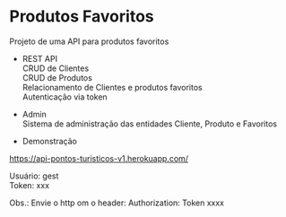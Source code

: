 # Produtos Favoritos

Projeto de uma API para produtos favoritos

* REST API  
CRUD de Clientes   
CRUD de Produtos   
Relacionamento de Clientes e produtos favoritos   
Autenticação via token

* Admin  
Sistema de administração das entidades Cliente, Produto e Favoritos

* Demonstração

https://api-pontos-turisticos-v1.herokuapp.com/

Usuário: gest  
Token: 	xxx

Obs.: Envie o http om o header: Authorization: Token xxxx
